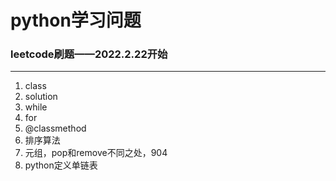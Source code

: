 # python学习问题
### leetcode刷题——2022.2.22开始

------------
1. class
2. solution
3. while
4. for
5. @classmethod
6. 排序算法
7. 元组，pop和remove不同之处，904
8. python定义单链表


